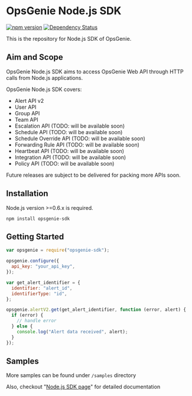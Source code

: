 # OpsGenie Node.js SDK

[![npm version](https://badge.fury.io/js/opsgenie-sdk.svg)](https://badge.fury.io/js/opsgenie-sdk)
[![Dependency Status](https://david-dm.org/opsgenie/opsgenie-nodejs-sdk.svg)](https://david-dm.org/opsgenie/opsgenie-nodejs-sdk)

This is the repository for Node.js SDK of OpsGenie.

## Aim and Scope

OpsGenie Node.js SDK aims to access OpsGenie Web API through HTTP calls from Node.js applications.

OpsGenie Node.js SDK covers:

- Alert API v2
- User API
- Group API
- Team API
- Escalation API (TODO: will be available soon)
- Schedule API (TODO: will be available soon)
- Schedule Override API (TODO: will be available soon)
- Forwarding Rule API (TODO: will be available soon)
- Heartbeat API (TODO: will be available soon)
- Integration API (TODO: will be available soon)
- Policy API (TODO: will be available soon)

Future releases are subject to be delivered for packing more APIs soon.

## Installation

Node.js version >=0.6.x is required.

`npm install opsgenie-sdk`

## Getting Started

```js
var opsgenie = require("opsgenie-sdk");

opsgenie.configure({
  api_key: "your_api_key",
});
```

```js
var get_alert_identifier = {
  identifier: "alert_id",
  identifierType: "id",
};

opsgenie.alertV2.get(get_alert_identifier, function (error, alert) {
  if (error) {
    // handle error
  } else {
    console.log("Alert data received", alert);
  }
});
```

## Samples

More samples can be found under `/samples` directory

Also, checkout "[Node.js SDK page](https://www.opsgenie.com/docs/api-and-client-libraries/opsgenie-nodejs-api)" for detailed documentation
